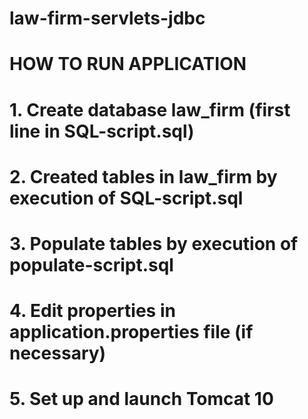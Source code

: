 # law-firm-servlets-jdbc

# HOW TO RUN APPLICATION
# 1. Create database law_firm (first line in SQL-script.sql)
# 2. Created tables in law_firm by execution of SQL-script.sql
# 3. Populate tables by execution of populate-script.sql
# 4. Edit properties in application.properties file (if necessary)
# 5. Set up and launch Tomcat 10 